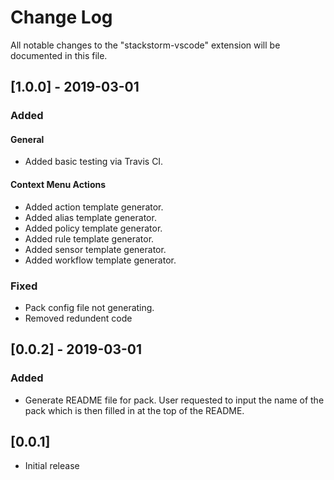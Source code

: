 # Change Log
All notable changes to the "stackstorm-vscode" extension will be documented in this file.

## [1.0.0] - 2019-03-01
### Added
#### General
* Added basic testing via Travis CI.

#### Context Menu Actions
* Added action template generator.
* Added alias template generator.
* Added policy template generator.
* Added rule template generator.
* Added sensor template generator.
* Added workflow template generator.

### Fixed
* Pack config file not generating.
* Removed redundent code

## [0.0.2] - 2019-03-01
### Added
- Generate README file for pack. User requested to input the name of the pack which is then filled in at the top of the README.

## [0.0.1]
- Initial release